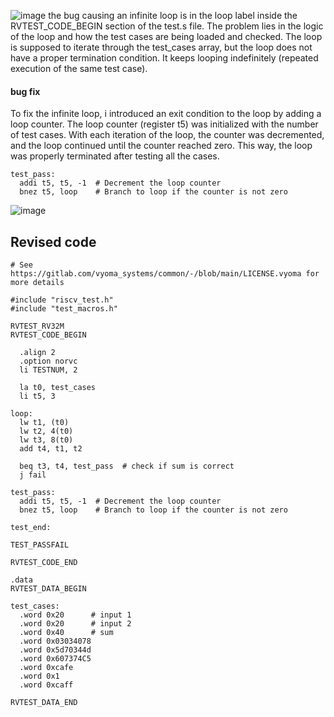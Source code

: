 ![image](https://github.com/vyomasystems-lab/riscv-ctb-challenge-Priyanshu-1012/assets/39450902/796f3662-185f-4a85-bc21-ab45fa5f7a42)
the bug causing an infinite loop is in the loop label inside the RVTEST_CODE_BEGIN section of the test.s file. 
The problem lies in the logic of the loop and how the test cases are being loaded and checked. The loop is supposed to 
iterate through the test_cases array, but the loop does not have a proper termination condition. It keeps looping indefinitely
(repeated execution of the same test case).

#### bug fix
To fix the infinite loop, i introduced an exit condition to the loop by adding a loop counter. The loop counter (register t5) was initialized with the number of test cases. With each iteration of the loop, the counter was decremented, and the loop continued until the counter reached zero. This way, the loop was properly terminated after testing all the cases. 

```assembly
test_pass:
  addi t5, t5, -1  # Decrement the loop counter
  bnez t5, loop    # Branch to loop if the counter is not zero
```

![image](https://github.com/vyomasystems-lab/riscv-ctb-challenge-Priyanshu-1012/assets/39450902/e7b7c4f7-ceb1-435b-b2a3-57e1556043d4)


## Revised code

```assembly
# See https://gitlab.com/vyoma_systems/common/-/blob/main/LICENSE.vyoma for more details
 
#include "riscv_test.h"
#include "test_macros.h"

RVTEST_RV32M
RVTEST_CODE_BEGIN

  .align 2
  .option norvc
  li TESTNUM, 2

  la t0, test_cases
  li t5, 3

loop:
  lw t1, (t0)   
  lw t2, 4(t0)  
  lw t3, 8(t0)
  add t4, t1, t2

  beq t3, t4, test_pass  # check if sum is correct
  j fail

test_pass:
  addi t5, t5, -1  # Decrement the loop counter
  bnez t5, loop    # Branch to loop if the counter is not zero

test_end:

TEST_PASSFAIL

RVTEST_CODE_END

.data
RVTEST_DATA_BEGIN

test_cases:
  .word 0x20      # input 1
  .word 0x20      # input 2
  .word 0x40      # sum
  .word 0x03034078
  .word 0x5d70344d
  .word 0x607374C5
  .word 0xcafe
  .word 0x1
  .word 0xcaff

RVTEST_DATA_END
```
